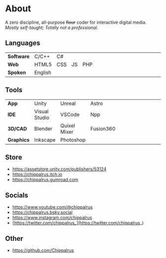 # About
A zero discipline, all-purpose ~~flour~~ coder for interactive digital media.  
*Mostly self-taught; Totally not a professional.*  

## Languages
|            |       |     |    |       |   |   |   |   |   |   |   |   |   |   |   |   |   |   |   |
|---|---|---|---|---|---|---|---|---|---|---|---|---|---|---|---|---|---|---|---|
|__Software__| C/C++ | C#
|__Web__     | HTML5 | CSS | JS | PHP
|__Spoken__  | English

## Tools
|            |       |     |    |       |   |   |   |   |   |   |   |   |   |
|---|---|---|---|---|---|---|---|---|---|---|---|---|---|
|__App__| Unity         | Unreal        | Astro
|__IDE__| Visual Studio | VSCode       | Npp
|__3D/CAD__ | Blender       | Quixel Mixer  | Fusion360
|__Graphics__ | Inkscape      | Photoshop

## Store
- https://assetstore.unity.com/publishers/53124
- https://chippalrus.itch.io
- https://chippalrus.gumroad.com

## Socials
- https://www.youtube.com/@chippalrus
- https://chippalrus.bsky.social 
- https://www.instagram.com/chippalrus
- [https://twitter.com/chippalrus_](https://twitter.com/chippalrus_)

## Other
- https://github.com/Chippalrus